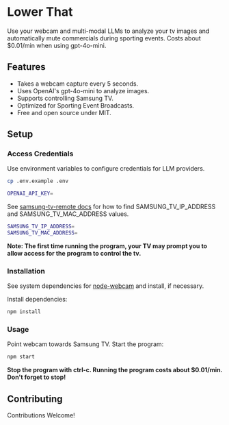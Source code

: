 # Lower That

Use your webcam and multi-modal LLMs to analyze your tv images and automatically mute commercials during sporting events. Costs about $0.01/min when using gpt-4o-mini.

## Features

* Takes a webcam capture every 5 seconds.
* Uses OpenAI's gpt-4o-mini to analyze images.
* Supports controlling Samsung TV.
* Optimized for Sporting Event Broadcasts.
* Free and open source under MIT.

## Setup

### Access Credentials

Use environment variables to configure credentials for LLM providers.

```bash
cp .env.example .env
```

```bash
OPENAI_API_KEY=
```

See [samsung-tv-remote docs](https://www.npmjs.com/package/samsung-tv-remote) for how to find SAMSUNG_TV_IP_ADDRESS and SAMSUNG_TV_MAC_ADDRESS values.

```bash
SAMSUNG_TV_IP_ADDRESS=
SAMSUNG_TV_MAC_ADDRESS=
```

**Note: The first time running the program, your TV may prompt you to allow access for the program to control the tv.**

### Installation

See system dependencies for [node-webcam](https://www.npmjs.com/package/node-webcam) and install, if necessary.

Install dependencies:

```bash
npm install
```

### Usage

Point webcam towards Samsung TV. Start the program:

```bash
npm start
```

**Stop the program with ctrl-c. Running the program costs about $0.01/min. Don't forget to stop!**


## Contributing

Contributions Welcome!